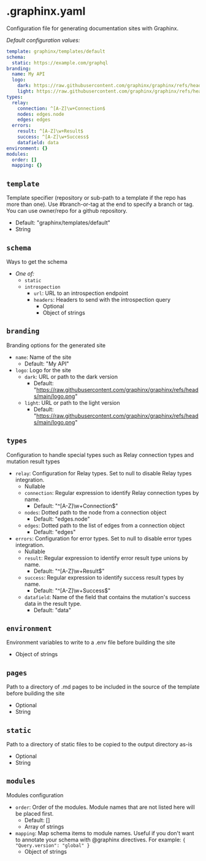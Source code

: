 # .graphinx.yaml

Configuration file for generating documentation sites with Graphinx.

_Default configuration values:_
```yaml
template: graphinx/templates/default
schema:
  static: https://example.com/graphql
branding:
  name: My API
  logo:
    dark: https://raw.githubusercontent.com/graphinx/graphinx/refs/heads/main/logo.png
    light: https://raw.githubusercontent.com/graphinx/graphinx/refs/heads/main/logo.png
types:
  relay:
    connection: ^[A-Z]\w+Connection$
    nodes: edges.node
    edges: edges
  errors:
    result: ^[A-Z]\w+Result$
    success: ^[A-Z]\w+Success$
    datafield: data
environment: {}
modules:
  order: []
  mapping: {}

```


## `template`

Template specifier (repository or sub-path to a template if the repo has more than one). Use #branch-or-tag at the end to specify a branch or tag. You can use owner/repo for a github repository.
  - Default: "graphinx/templates/default"
  - String

## `schema`

Ways to get the schema
  - _One of:_
    - `static`
    - `introspection`
      - `url`: URL to an introspection endpoint
      - `headers`: Headers to send with the introspection query
        - Optional
        - Object of strings

## `branding`

Branding options for the generated site
  - `name`: Name of the site
    - Default: "My API"
  - `logo`: Logo for the site
    - `dark`: URL or path to the dark version
      - Default: "https://raw.githubusercontent.com/graphinx/graphinx/refs/heads/main/logo.png"
    - `light`: URL or path to the light version
      - Default: "https://raw.githubusercontent.com/graphinx/graphinx/refs/heads/main/logo.png"

## `types`

Configuration to handle special types such as Relay connection types and mutation result types
  - `relay`: Configuration for Relay types. Set to null to disable Relay types integration.
    - Nullable
    - `connection`: Regular expression to identify Relay connection types by name.
      - Default: "^[A-Z]\\w+Connection$"
    - `nodes`: Dotted path to the node from a connection object
      - Default: "edges.node"
    - `edges`: Dotted path to the list of edges from a connection object
      - Default: "edges"
  - `errors`: Configuration for error types. Set to null to disable error types integration.
    - Nullable
    - `result`: Regular expression to identify error result type unions by name.
      - Default: "^[A-Z]\\w+Result$"
    - `success`: Regular expression to identify success result types by name.
      - Default: "^[A-Z]\\w+Success$"
    - `datafield`: Name of the field that contains the mutation's success data in the result type.
      - Default: "data"

## `environment`

Environment variables to write to a .env file before building the site
  - Object of strings

## `pages`

Path to a directory of .md pages to be included in the source of the template before building the site
  - Optional
  - String

## `static`

Path to a directory of static files to be copied to the output directory as-is
  - Optional
  - String

## `modules`

Modules configuration
  - `order`: Order of the modules. Module names that are not listed here will be placed first.
    - Default: []
    - Array of strings
  - `mapping`: Map schema items to module names. Useful if you don't want to annotate your schema with @graphinx directives. For example: `{ "Query.version": "global" }`
    - Object of strings
